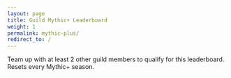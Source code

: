 ```yaml
---
layout: page
title: Guild Mythic+ Leaderboard
weight: 1
permalink: mythic-plus/
redirect_to: /
---
```

<p class="leaderboard-description">Team up with at least 2 other guild members to qualify for this leaderboard. Resets every Mythic+ season.</p>
<ol id="gmih-leaderboard"></ol>
<script>
  var dungeonInfo = {
    "Mists of Tirna Scithe": {
      "1-star": 1800000,
      "2-stars": 1440000,
      "3-stars": 1080000,
      safeName: 'mists-of-tirna-scithe'
    },
    "The Necrotic Wake": {
      "1-star": 2160000,
      "2-stars": 1728000,
      "3-stars": 1296000,
      safeName: 'the-necrotic-wake'
    },
    "De Other Side": {
      "1-star": 2340000,
      "2-stars": 1872000,
      "3-stars": 1404000,
      safeName: 'de-other-side'
    },
    "Halls of Atonement": {
      "1-star": 1860000,
      "2-stars": 1488000,
      "3-stars": 1116000,
      safeName: 'halls-of-atonement'
    },
    "Plaguefall": {
      "1-star": 2280000,
      "2-stars": 1824000,
      "3-stars": 1368000,
      safeName: 'plaguefall'
    },
    "Sanguine Depths": {
      "1-star": 2460000,
      "2-stars": 1968000,
      "3-stars": 1476000,
      safeName: 'sanguine-depths'
    },
    "Spires of Ascension": {
      "1-star": 2340000,
      "2-stars": 1872000,
      "3-stars": 1404000,
      safeName: 'spires-of-ascension'
    },
    "Theater of Pain": {
      "1-star": 2220000,
      "2-stars": 1776000,
      "3-stars": 1332000,
      safeName: 'theater-of-pain'
    },
    "Tazavesh: Streets of Wonder": {
      "1-star": 2280000,
      "2-stars": 1824000,
      "3-stars": 1368000,
      safeName: 'streets-of-wonder'
    },
    "Tazavesh: So'leah's Gambit": {
      "1-star": 1800000,
      "2-stars": 1440000,
      "3-stars": 1080000,
      safeName: 'soleahs-gambit'
    }
  }

  function convertMS(milliseconds) {
    var day, hour, minute, seconds, over;
    
    if (milliseconds < 0) {
      milliseconds = Math.abs(milliseconds);
      over = true;
    }

    seconds = Math.floor(milliseconds / 1000);
    minute = Math.floor(seconds / 60);
    seconds = seconds % 60;
    hour = Math.floor(minute / 60);
    minute = minute % 60;
    day = Math.floor(hour / 24);
    hour = hour % 24;
    
    return `${hour}:${minute < 10 ? '0' : ''}${minute}:${seconds < 10 ? '0' : ''}${seconds}`;
}



function convertMSTooltip(milliseconds) {
    var day, hour, minute, seconds, over;
    
    if (milliseconds < 0) {
      milliseconds = Math.abs(milliseconds);
      over = true;
    }

    seconds = Math.floor(milliseconds / 1000);
    minute = Math.floor(seconds / 60);
    seconds = seconds % 60;
    hour = Math.floor(minute / 60);
    minute = minute % 60;
    day = Math.floor(hour / 24);
    hour = hour % 24;
    
    return `${over ? 'Over by ' : 'Under by '}${hour}:${minute < 10 ? '0' : ''}${minute}:${seconds < 10 ? '0' : ''}${seconds}`;
}

function timeDiff(curr, prev) {
  var ms_Min = 60 * 1000; // milliseconds in Minute 
  var ms_Hour = ms_Min * 60; // milliseconds in Hour 
  var ms_Day = ms_Hour * 24; // milliseconds in day 
  var ms_Mon = ms_Day * 30; // milliseconds in Month 
  var ms_Yr = ms_Day * 365; // milliseconds in Year 
  var diff = curr - prev; //difference between dates. 
  // If the diff is less then milliseconds in a minute 
  if (diff < ms_Min) {
      return Math.round(diff / 1000) + ' seconds ago'; 

      // If the diff is less then milliseconds in a Hour 
  } else if (diff < ms_Hour) { 
      if (Math.round(diff / ms_Min) === 1) {
        return Math.round(diff / ms_Min) + ' minute ago'; 
      }
      return Math.round(diff / ms_Min) + ' minutes ago'; 

      // If the diff is less then milliseconds in a day 
  } else if (diff < ms_Day) { 
      if (Math.round(diff / ms_Hour) === 1) {
        return Math.round(diff / ms_Hour) + ' hour ago'; 
      }
      return Math.round(diff / ms_Hour) + ' hours ago'; 

      // If the diff is less then milliseconds in a Month 
  } else  if (diff < ms_Mon) { 
      if (Math.round(diff / ms_Day) === 1) {
        return Math.round(diff / ms_Day) + ' day ago'; 
      }
      return Math.round(diff / ms_Day) + ' days ago';
  } else if (diff < ms_Yr) {
      if (Math.round(diff / ms_Mon) === 1) {
        return Math.round(diff / ms_Mon) + ' month ago'; 
      }
      return Math.round(diff / ms_Mon) + ' months ago'; 
  } else { 
    if (Math.round(diff / ms_Yr) === 1) {
      return Math.round(diff / ms_Yr) + ' year ago';
    }
      return Math.round(diff / ms_Yr) + ' years ago'; 
  } 
} 

  function createLeaderboard(data) {
    var tankSpecs = ["Protection", "Vengeance", "Brewmaster", "Guardian", "Blood"];
    var healerSpecs = ["Restoration", "Mistweaver", "Holy", "Discipline"];


    data.sort(function (data1, data2) {
      // Sort by Key Difficulty
      if (parseInt(data1.Key) < parseInt(data2.Key)) return 1;
      if (parseInt(data1.Key) > parseInt(data2.Key)) return -1;

      // Sort by duration
      if (dungeonInfo[data1.Dungeon]["1-star"] - parseInt(data1.Duration) > dungeonInfo[data2.Dungeon]["1-star"] - parseInt(data2.Duration)) return -1;
      if (dungeonInfo[data1.Dungeon]["1-star"] - parseInt(data1.Duration) < dungeonInfo[data2.Dungeon]["1-star"] - parseInt(data2.Duration)) return 1;

    }).forEach(function(guildRun) {
      var stars = "";
      var group = {
        tank: {
        },
        healer: {
        },
        dps: []
      };
      var groupMembers = [[guildRun.Member1, guildRun["Member1-Spec"], guildRun["Member1-Guild"]], [guildRun.Member2, guildRun["Member2-Spec"], guildRun["Member2-Guild"]], [guildRun.Member3, guildRun["Member3-Spec"], guildRun["Member3-Guild"]], [guildRun.Member4, guildRun["Member4-Spec"], guildRun["Member4-Guild"]], [guildRun.Member5, guildRun["Member5-Spec"], guildRun["Member5-Guild"]]];
      groupMembers.forEach(function(member) {
        if (tankSpecs.includes(member[1])) {
          group.tank = {
            name: decodeURIComponent(member[0]),
            member: member[2]
          };
        } else if (healerSpecs.includes(member[1])) {
          group.healer = {
            name: decodeURIComponent(member[0]),
            member: member[2]
          }
        } else {
          group.dps.push({
            name:decodeURIComponent(member[0]),
            member: member[2]
          });
        }
      });
      
      if(guildRun.Duration <= dungeonInfo[guildRun.Dungeon]["1-star"]) {
        if(guildRun.Duration <= dungeonInfo[guildRun.Dungeon]["3-star"]) {
          stars = "three-star";
        } else if(guildRun.Duration <= dungeonInfo[guildRun.Dungeon]["2-star"]) {
          stars = "two-star";
        } else {
          stars = "one-star";
        }
      }


      var run = document.createElement('li');
      run.classList.add('guild-run', `guild-run--${dungeonInfo[guildRun.Dungeon].safeName}`);
      var runHTML = `<div class="guild-run__container"><div class="dungeon-details">
        <h2 class="dungeon-name"><span class="dungeon-level">+${guildRun.Key}</span> ${guildRun.Dungeon}</h2>
        <div class="dungeon-details__container">
          <div class="timer">
            <div class="timer__time"><svg fill="#000000" xmlns="http://www.w3.org/2000/svg" xmlns:xlink="http://www.w3.org/1999/xlink" version="1.1" x="0px" y="0px" viewBox="0 0 100 100" style="enable-background:new 0 0 100 100;" xml:space="preserve"><style type="text/css">.st0{fill:none;}</style><rect class="st0" width="100" height="100"></rect><path d="M74.8,30.5c-0.3-0.3-0.7-0.7-1.1-1l1-1.3l0.6,0.5c0.6,0.4,1.4,0.3,1.8-0.2l1.8-2.3c0.4-0.6,0.3-1.4-0.2-1.8l-3.6-2.8  l-3.6-2.8c-0.6-0.4-1.4-0.3-1.8,0.2L68,21.1c-0.4,0.6-0.3,1.4,0.2,1.8l0.6,0.5l-1.2,1.5c-3.6-2.1-7.7-3.6-11.8-4.2v-2.9h1.1  c1.1,0,2-0.9,2-2v-4.1c0-1.1-0.9-2-2-2h-4h-9.6c-1.1,0-2,0.9-2,2v4.1c0,1.1,0.9,2,2,2h1.1v2.9c-4.2,0.7-8.2,2.1-11.8,4.2l-1.2-1.5  l0.6-0.5c0.6-0.4,0.7-1.3,0.2-1.8l-1.8-2.3c-0.4-0.6-1.3-0.7-1.8-0.2l-3.6,2.8l-3.6,2.8c-0.6,0.4-0.7,1.3-0.2,1.8l1.8,2.3  c0.4,0.6,1.3,0.7,1.8,0.2l0.6-0.5l1,1.3c-0.4,0.3-0.7,0.7-1.1,1c-6.6,6.6-10.3,15.4-10.3,24.8s3.6,18.2,10.3,24.8  c6.6,6.6,15.4,10.3,24.8,10.3s18.2-3.6,24.8-10.3c6.6-6.6,10.3-15.4,10.3-24.8S81.4,37.1,74.8,30.5z M50,85  c-16.4,0-29.8-13.4-29.8-29.8c0-16.4,13.4-29.8,29.8-29.8s29.8,13.4,29.8,29.8C79.8,71.7,66.4,85,50,85z"></path><path d="M50,30.5v24.8h24.8C74.8,41.6,63.7,30.5,50,30.5z"></path></svg>${convertMS(guildRun.Duration)}<span class="duration-tooltip">${convertMSTooltip(dungeonInfo[guildRun.Dungeon]["1-star"] - guildRun.Duration)}</span></div>
            <div class="timer__stars ${stars}">
              <svg class="svg-inline--fa fa-star fa-w-18" aria-hidden="true" data-prefix="fas" data-icon="star" role="img" xmlns="http://www.w3.org/2000/svg" viewBox="0 0 576 512" data-fa-i2svg=""><path fill="" d="M259.3 17.8L194 150.2 47.9 171.5c-26.2 3.8-36.7 36.1-17.7 54.6l105.7 103-25 145.5c-4.5 26.3 23.2 46 46.4 33.7L288 439.6l130.7 68.7c23.2 12.2 50.9-7.4 46.4-33.7l-25-145.5 105.7-103c19-18.5 8.5-50.8-17.7-54.6L382 150.2 316.7 17.8c-11.7-23.6-45.6-23.9-57.4 0z"></path></svg>
              <svg class="svg-inline--fa fa-star fa-w-18" aria-hidden="true" data-prefix="fas" data-icon="star" role="img" xmlns="http://www.w3.org/2000/svg" viewBox="0 0 576 512" data-fa-i2svg=""><path fill="" d="M259.3 17.8L194 150.2 47.9 171.5c-26.2 3.8-36.7 36.1-17.7 54.6l105.7 103-25 145.5c-4.5 26.3 23.2 46 46.4 33.7L288 439.6l130.7 68.7c23.2 12.2 50.9-7.4 46.4-33.7l-25-145.5 105.7-103c19-18.5 8.5-50.8-17.7-54.6L382 150.2 316.7 17.8c-11.7-23.6-45.6-23.9-57.4 0z"></path></svg>
              <svg class="svg-inline--fa fa-star fa-w-18" aria-hidden="true" data-prefix="fas" data-icon="star" role="img" xmlns="http://www.w3.org/2000/svg" viewBox="0 0 576 512" data-fa-i2svg=""><path fill="" d="M259.3 17.8L194 150.2 47.9 171.5c-26.2 3.8-36.7 36.1-17.7 54.6l105.7 103-25 145.5c-4.5 26.3 23.2 46 46.4 33.7L288 439.6l130.7 68.7c23.2 12.2 50.9-7.4 46.4-33.7l-25-145.5 105.7-103c19-18.5 8.5-50.8-17.7-54.6L382 150.2 316.7 17.8c-11.7-23.6-45.6-23.9-57.4 0z"></path></svg>
            </div>
          </div>
          <ul class="affixes">
            ${guildRun.Affix1 ? `<li class="${guildRun.Affix1.toLowerCase()}"><span>${guildRun.Affix1}</span></li>`: ''}
            ${guildRun.Affix2 ? `<li class="${guildRun.Affix2.toLowerCase()}"><span>${guildRun.Affix2}</span></li>`: ''}
            ${guildRun.Affix3 ? `<li class="${guildRun.Affix3.toLowerCase()}"><span>${guildRun.Affix3}</span></li>`: ''}
            ${guildRun.Affix4 ? `<li class="${guildRun.Affix4.toLowerCase()}"><span>${guildRun.Affix4}</span></li>`: ''}
          </ul>
          <div class="date-information__container"><svg xmlns="http://www.w3.org/2000/svg" data-name="Layer 1" viewBox="0 0 64 64" x="0px" y="0px"><title>Artboard 43</title><path d="M58.4567,7.6694H50.1889v3.5432a4.9606,4.9606,0,1,1-9.9212,0V7.6694H23.7322v3.5432a4.9606,4.9606,0,1,1-9.9211,0V7.6694H5.5433A3.5446,3.5446,0,0,0,2,11.2126V58.4568A3.5474,3.5474,0,0,0,5.5433,62H58.4567A3.5474,3.5474,0,0,0,62,58.4568V11.2126A3.5446,3.5446,0,0,0,58.4567,7.6694Zm2.126,50.7874a2.1285,2.1285,0,0,1-2.126,2.1258H5.5433a2.1285,2.1285,0,0,1-2.126-2.1258V22.3148H60.5827ZM15.2284,11.2126V5.5434a3.5433,3.5433,0,0,1,7.0866,0v5.6692a3.5433,3.5433,0,1,1-7.0866,0Zm26.4566,0V5.5434a3.5433,3.5433,0,1,1,7.0866,0v5.6692a3.5433,3.5433,0,1,1-7.0866,0ZM26.5669,44.2834V38.614a.7088.7088,0,0,1,.7087-.7084h9.4488a.7088.7088,0,0,1,.7087.7084v5.6694a.7091.7091,0,0,1-.7087.7089H27.2756A.709.709,0,0,1,26.5669,44.2834Zm0-11.3385V27.2757a.7089.7089,0,0,1,.7087-.7088h9.4488a.7089.7089,0,0,1,.7087.7088v5.6692a.7089.7089,0,0,1-.7087.7087H27.2756A.7088.7088,0,0,1,26.5669,32.9449Zm0,22.6772V49.9528a.7088.7088,0,0,1,.7087-.7087h9.4488a.7089.7089,0,0,1,.7087.7087v5.6693a.7089.7089,0,0,1-.7087.7085H27.2756A.7088.7088,0,0,1,26.5669,55.6221ZM43.5748,44.2834V38.614a.7088.7088,0,0,1,.7087-.7084h9.4488a.7088.7088,0,0,1,.7087.7084v5.6694a.7091.7091,0,0,1-.7087.7089H44.2835A.709.709,0,0,1,43.5748,44.2834Zm0-11.3385V27.2757a.7089.7089,0,0,1,.7087-.7088h9.4488a.7089.7089,0,0,1,.7087.7088v5.6692a.7089.7089,0,0,1-.7087.7087H44.2835A.7088.7088,0,0,1,43.5748,32.9449Zm0,22.6772V49.9528a.7088.7088,0,0,1,.7087-.7087h9.4488a.7089.7089,0,0,1,.7087.7087v5.6693a.7089.7089,0,0,1-.7087.7085H44.2835A.7088.7088,0,0,1,43.5748,55.6221ZM9.559,44.2834V38.614a.7088.7088,0,0,1,.7087-.7084h9.4488a.7088.7088,0,0,1,.7087.7084v5.6694a.709.709,0,0,1-.7087.7089H10.2677A.7091.7091,0,0,1,9.559,44.2834Zm0-11.3385V27.2757a.7089.7089,0,0,1,.7087-.7088h9.4488a.7089.7089,0,0,1,.7087.7088v5.6692a.7088.7088,0,0,1-.7087.7087H10.2677A.7089.7089,0,0,1,9.559,32.9449Zm0,22.6772V49.9528a.7089.7089,0,0,1,.7087-.7087h9.4488a.7088.7088,0,0,1,.7087.7087v5.6693a.7088.7088,0,0,1-.7087.7085H10.2677A.7089.7089,0,0,1,9.559,55.6221Z"></path></svg><div class="date-information">${timeDiff(Date.now(),guildRun.Timestamp)}<span class="timestamp">${new Date(guildRun.Timestamp).toLocaleString("en-US", {timeZone: "America/Los_Angeles", year: 'numeric', month: 'long', day: 'numeric', timeZoneName: 'short', hour: 'numeric', minute: 'numeric', second: 'numeric'})}</span></div></div>
        </div>
      </div>
      <ul class="dungeon-group">
        <li class="dungeon-group-icon dungeon-group-icon--tank member--${group.tank.member}">${group.tank.name}</li>
        <li class="dungeon-group-icon dungeon-group-icon--healer member--${group.healer.member}">${group.healer.name}</li>
        <li class="dungeon-group-icon dungeon-group-icon--dps member--${group.dps[0].member}">${group.dps[0].name}</li>
        <li class="dungeon-group-icon dungeon-group-icon--dps member--${group.dps[1].member}">${group.dps[1].name}</li>
        <li class="dungeon-group-icon dungeon-group-icon--dps member--${group.dps[2].member}">${group.dps[2].name}</li>   
      </ul></div>`;

      run.innerHTML = runHTML;
      document.querySelector('#gmih-leaderboard').appendChild(run);


    })
  }

  document.addEventListener('DOMContentLoaded', function(event) {
    <!-- fetch('/data/leaderboard.json')
      .then(response => response.json())
      .then(data => createLeaderboard(data)); -->
  })
</script>